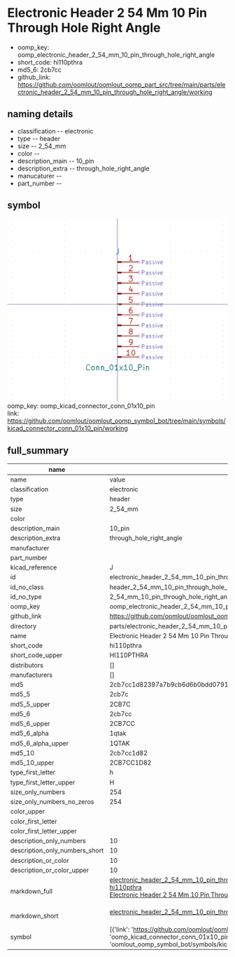 # Electronic Header 2 54 Mm 10 Pin Through Hole Right Angle

  
* oomp_key: oomp_electronic_header_2_54_mm_10_pin_through_hole_right_angle 
* short_code: hi110pthra
* md5_6: 2cb7cc  
* github_link: https://github.com/oomlout/oomlout_oomp_part_src/tree/main/parts/electronic_header_2_54_mm_10_pin_through_hole_right_angle/working  
## naming details
* classification -- electronic
* type -- header
* size -- 2_54_mm
* color -- 
* description_main -- 10_pin
* description_extra -- through_hole_right_angle
* manucaturer -- 
* part_number -- 



## symbol

![](symbol/0/working/working_600.png)  
oomp_key: oomp_kicad_connector_conn_01x10_pin  
link: https://github.com/oomlout/oomlout_oomp_symbol_bot/tree/main/symbols/kicad_connector_conn_01x10_pin/working  


## full_summary
| name | value | 
| --- | --- | 
| name | value | 
| classification | electronic | 
| type | header | 
| size | 2_54_mm | 
| color |  | 
| description_main | 10_pin | 
| description_extra | through_hole_right_angle | 
| manufacturer |  | 
| part_number |  | 
| kicad_reference | J | 
| id | electronic_header_2_54_mm_10_pin_through_hole_right_angle | 
| id_no_class | header_2_54_mm_10_pin_through_hole_right_angle | 
| id_no_type | 2_54_mm_10_pin_through_hole_right_angle | 
| oomp_key | oomp_electronic_header_2_54_mm_10_pin_through_hole_right_angle | 
| github_link | https://github.com/oomlout/oomlout_oomp_part_src/tree/main/parts/electronic_header_2_54_mm_10_pin_through_hole_right_angle/working | 
| directory | parts/electronic_header_2_54_mm_10_pin_through_hole_right_angle | 
| name | Electronic Header 2 54 Mm 10 Pin Through Hole Right Angle | 
| short_code | hi110pthra | 
| short_code_upper | HI110PTHRA | 
| distributors | [] | 
| manufacturers | [] | 
| md5 | 2cb7cc1d82397a7b9cb6d6b0bdd07918 | 
| md5_5 | 2cb7c | 
| md5_5_upper | 2CB7C | 
| md5_6 | 2cb7cc | 
| md5_6_upper | 2CB7CC | 
| md5_6_alpha | 1qtak | 
| md5_6_alpha_upper | 1QTAK | 
| md5_10 | 2cb7cc1d82 | 
| md5_10_upper | 2CB7CC1D82 | 
| type_first_letter | h | 
| type_first_letter_upper | H | 
| size_only_numbers | 254 | 
| size_only_numbers_no_zeros | 254 | 
| color_upper |  | 
| color_first_letter |  | 
| color_first_letter_upper |  | 
| description_only_numbers | 10 | 
| description_only_numbers_short | 10 | 
| description_or_color | 10 | 
| description_or_color_upper | 10 | 
| markdown_full | [electronic_header_2_54_mm_10_pin_through_hole_right_angle](https://github.com/oomlout/oomlout_oomp_part_src/tree/main/parts/electronic_header_2_54_mm_10_pin_through_hole_right_angle/working)<br>[hi110pthra](https://github.com/oomlout/oomlout_oomp_part_src/tree/main/parts/electronic_header_2_54_mm_10_pin_through_hole_right_angle/working)<br>[Electronic Header 2 54 Mm 10 Pin Through Hole Right Angle](https://github.com/oomlout/oomlout_oomp_part_src/tree/main/parts/electronic_header_2_54_mm_10_pin_through_hole_right_angle/working)<br><br> | 
| markdown_short | [electronic_header_2_54_mm_10_pin_through_hole_right_angle](https://github.com/oomlout/oomlout_oomp_part_src/tree/main/parts/electronic_header_2_54_mm_10_pin_through_hole_right_angle/working)<br><br> | 
| symbol | [{'link': 'https://github.com/oomlout/oomlout_oomp_symbol_bot/tree/main/symbols/kicad_connector_conn_01x10_pin', 'oomp_key': 'oomp_kicad_connector_conn_01x10_pin', 'directory': 'oomlout_oomp_symbol_bot/symbols/kicad_connector_conn_01x10_pin//working/working.kicad_sym'}] | 
